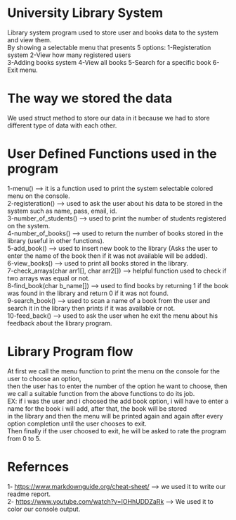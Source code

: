 # University Library System
Library system program used to store user and books data to the system and view them.  
By showing a selectable menu that presents 5 options: 1-Registeration system 2-View how many registered users  
3-Adding books system 4-View all books 5-Search for a specific book 6-Exit menu.  

# The way we stored the data
We used struct method to store our data in it because we had to store different type of data with each other.

# User Defined Functions used in the program
1-menu() --> it is a function used to print the system selectable colored menu on the console.  
2-registeration() --> used to ask the user about his data to be stored in the system such as name, pass, email, id.  
3-number_of_students() --> used to print the number of students registered on the system.  
4-number_of_books() --> used to return the number of books stored in the library (useful in other functions).  
5-add_book() --> used to insert new book to the library (Asks the user to enter the name of the book then if it was not available will be added).  
6-view_books() --> used to print all books stored in the library.  
7-check_arrays(char arr1[], char arr2[]) --> helpful function used to check if two arrays was equal or not.  
8-find_book(char b_name[]) --> used to find books by returning 1 if the book was found in the library and return 0 if it was not found.  
9-search_book() --> used to scan a name of a book from the user and search it in the library then prints if it was available or not.  
10-feed_back() --> used to ask the user when he exit the menu about his feedback about the library program.  

# Library Program flow
At first we call the menu function to print the menu on the console for the user to choose an option,  
then the user has to enter the number of the option he want to choose, then we call a suitable function from the above functions to do its job.  
EX: if i was the user and i choosed the add book option, i will have to enter a name for the book i will add, after that, the book will be stored  
in the library and then the menu will be printed again and again after every option completion until the user chooses to exit.  
Then finally if the user choosed to exit, he will be asked to rate the program from 0 to 5.

# Refernces
1- https://www.markdownguide.org/cheat-sheet/ --> we used it to write our readme report.  
2- https://www.youtube.com/watch?v=IOHhUDDZaRk --> We used it to color our console output.
